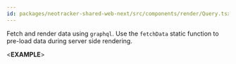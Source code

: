 ```yaml
---
id: packages/neotracker-shared-web-next/src/components/render/Query.tsx:makeQuery
---
```


Fetch and render data using `graphql`. Use the `fetchData` static function to pre-load data during server side rendering.

<**EXAMPLE**>

